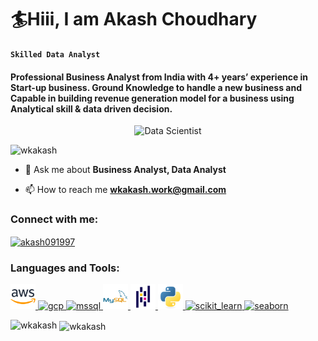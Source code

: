 # 🏄‍Hiii, I am Akash Choudhary

**`Skilled Data Analyst`**
<h4>Professional Business Analyst from India with 4+ years’ experience in Start-up business. Ground Knowledge to handle a new business and Capable in building revenue generation model for a business using Analytical skill & data driven decision.</h4>
<p align="center"><img alt="Data Scientist" width="400" src="https://media.giphy.com/media/FoVzfcqCDSb7zCynOp/giphy.gif"> </p>

<p align="left"> <img src="https://komarev.com/ghpvc/?username=wkakash&label=Profile%20views&color=0e75b6&style=flat" alt="wkakash" /> </p>

- 💬 Ask me about **Business Analyst, Data Analyst**

- 📫 How to reach me **wkakash.work@gmail.com**


<h3 align="left">Connect with me:</h3>
<p align="left">
<a href="https://linkedin.com/in/akash091997" target="blank"><img align="center" src="https://raw.githubusercontent.com/rahuldkjain/github-profile-readme-generator/master/src/images/icons/Social/linked-in-alt.svg" alt="akash091997" height="30" width="40" /></a>
</p>

<h3 align="left">Languages and Tools:</h3>
<p align="left"> <a href="https://aws.amazon.com" target="_blank" rel="noreferrer"> <img src="https://raw.githubusercontent.com/devicons/devicon/master/icons/amazonwebservices/amazonwebservices-original-wordmark.svg" alt="aws" width="40" height="40"/> </a> 
<a href="https://cloud.google.com" target="_blank" rel="noreferrer"> <img src="https://www.vectorlogo.zone/logos/google_cloud/google_cloud-icon.svg" alt="gcp" width="40" height="40"/> </a> 
  <a href="https://www.microsoft.com/en-us/sql-server" target="_blank" rel="noreferrer"> <img src="https://www.svgrepo.com/show/303229/microsoft-sql-server-logo.svg" alt="mssql" width="40" height="40"/> </a> <a href="https://www.mysql.com/" target="_blank" rel="noreferrer"> <img src="https://raw.githubusercontent.com/devicons/devicon/master/icons/mysql/mysql-original-wordmark.svg" alt="mysql" width="40" height="40"/> </a> <a href="https://pandas.pydata.org/" target="_blank" rel="noreferrer"> <img src="https://raw.githubusercontent.com/devicons/devicon/2ae2a900d2f041da66e950e4d48052658d850630/icons/pandas/pandas-original.svg" alt="pandas" width="40" height="40"/> </a> <a href="https://www.python.org" target="_blank" rel="noreferrer"> <img src="https://raw.githubusercontent.com/devicons/devicon/master/icons/python/python-original.svg" alt="python" width="40" height="40"/> </a> <a href="https://scikit-learn.org/" target="_blank" rel="noreferrer"> <img src="https://upload.wikimedia.org/wikipedia/commons/0/05/Scikit_learn_logo_small.svg" alt="scikit_learn" width="40" height="40"/> </a> <a href="https://seaborn.pydata.org/" target="_blank" rel="noreferrer"> <img src="https://seaborn.pydata.org/_images/logo-mark-lightbg.svg" alt="seaborn" width="40" height="40"/> </a> </p>

<p><img align="left" src="https://github-readme-stats.vercel.app/api/top-langs?username=wkakash&show_icons=true&locale=en&layout=compact" alt="wkakash" /></p>

<p>&nbsp;<img align="center" src="https://github-readme-stats.vercel.app/api?username=wkakash&show_icons=true&locale=en" alt="wkakash" /></p>
